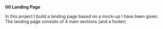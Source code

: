 **00 Landing Page**

In this project I build a landing page based on a mock-up I have been given.
The landing page consists of 4 main sections (and a footer). 
